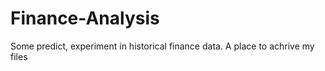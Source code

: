 # Finance-Analysis
Some predict, experiment in historical finance data. A place to achrive my files

